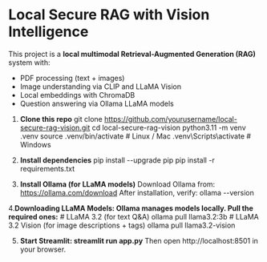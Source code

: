 # Local Secure RAG with Vision Intelligence

This project is a **local multimodal Retrieval-Augmented Generation (RAG)** system with:
- PDF processing (text + images)
- Image understanding via CLIP and LLaMA Vision
- Local embeddings with ChromaDB
- Question answering via Ollama LLaMA models

1. **Clone this repo**
     git clone https://github.com/yourusername/local-secure-rag-vision.git
     cd local-secure-rag-vision
     python3.11 -m venv .venv
     source .venv/bin/activate   # Linux / Mac
    .venv\Scripts\activate      # Windows
   
2. **Install dependencies** 
    pip install --upgrade pip
    pip install -r requirements.txt

3. **Install Ollama (for LLaMA models)**
    Download Ollama from: https://ollama.com/download
    After installation, verify: ollama --version
  
4.**Downloading LLaMA Models: Ollama manages models locally. Pull the required ones:**
      # LLaMA 3.2 (for text Q&A)
      ollama pull llama3.2:3b
      # LLaMA 3.2 Vision (for image descriptions + tags)
      ollama pull llama3.2-vision

5. **Start Streamlit: streamlit run app.py**
Then open http://localhost:8501 in your browser.
